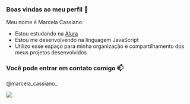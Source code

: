 ### Boas vindas ao meu perfil 👸

Meu nome é Marcela Cassiano

- Estou estudando na [Alura](https://www.alura.com.br)
- Estou me desenvolvendo na linguagem JavaScript
- Utilizo esse espaço para minha organização e compartilhamento dos meus projetos desenvolvidos

### Você pode entrar em contato comigo 📫

@marcela_cassiano_

![](https://media1.tenor.com/m/RLr1vJH3tVsAAAAC/tangled-rapunzel.gif)
